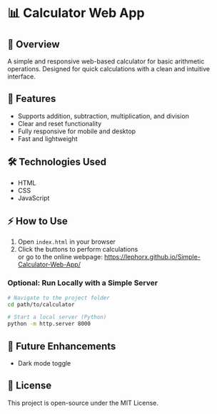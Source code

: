 # 📊 Calculator Web App  

## 🚀 Overview  
A simple and responsive web-based calculator for basic arithmetic operations. Designed for quick calculations with a clean and intuitive interface.  

## 🔹 Features  
- Supports addition, subtraction, multiplication, and division  
- Clear and reset functionality  
- Fully responsive for mobile and desktop  
- Fast and lightweight  

## 🛠 Technologies Used  
- HTML  
- CSS  
- JavaScript  

## ⚡ How to Use  
1. Open `index.html` in your browser  
2. Click the buttons to perform calculations  
or go to the online webpage: https://lephorx.github.io/Simple-Calculator-Web-App/

### Optional: Run Locally with a Simple Server  
```sh
# Navigate to the project folder
cd path/to/calculator

# Start a local server (Python)
python -m http.server 8000
```

## 🔮 Future Enhancements
-   Dark mode toggle

## 📜 License
This project is open-source under the MIT License.
